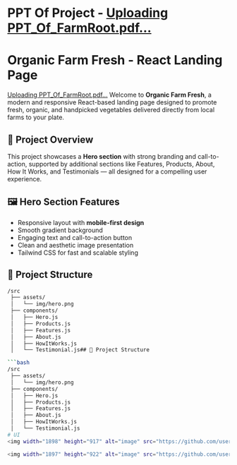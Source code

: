 # PPT Of Project - [Uploading PPT_Of_FarmRoot.pdf…]()

# Organic Farm Fresh - React Landing Page 
[Uploading PPT_Of_FarmRoot.pdf…]()
Welcome to **Organic Farm Fresh**, a modern and responsive React-based landing page designed to promote fresh, organic, and handpicked vegetables delivered directly from local farms to your plate.

## 🌱 Project Overview

This project showcases a **Hero section** with strong branding and call-to-action, supported by additional sections like Features, Products, About, How It Works, and Testimonials — all designed for a compelling user experience.

## 🖼️ Hero Section Features

- Responsive layout with **mobile-first design**
- Smooth gradient background
- Engaging text and call-to-action button
- Clean and aesthetic image presentation
- Tailwind CSS for fast and scalable styling

## 📁 Project Structure

```bash
/src
 ├── assets/
 │   └── img/hero.png      
 ├── components/
 │   ├── Hero.js          
 │   ├── Products.js
 │   ├── Features.js
 │   ├── About.js
 │   ├── HowItWorks.js
 │   └── Testimonial.js## 📁 Project Structure

```bash
/src
 ├── assets/
 │   └── img/hero.png      
 ├── components/
 │   ├── Hero.js          
 │   ├── Products.js
 │   ├── Features.js
 │   ├── About.js
 │   ├── HowItWorks.js
 │   └── Testimonial.js
# UI
<img width="1898" height="917" alt="image" src="https://github.com/user-attachments/assets/517990d5-385d-4246-82f6-69d29d9d0b2f" />

<img width="1897" height="922" alt="image" src="https://github.com/user-attachments/assets/e3fa4768-d5e3-4bc2-87ac-3755d562ab64" />
